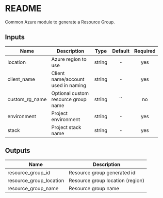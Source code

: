# README #

Common Azure module to generate a Resource Group.

## Inputs

| Name | Description | Type | Default | Required |
|------|-------------|:----:|:-----:|:-----:|
| location | Azure region to use | string | - | yes |
| client_name | Client name/account used in naming | string | - | yes |
| custom_rg_name | Optional custom resource group name | string | `` | no |
| environment | Project environment | string | - | yes |
| stack | Project stack name | string | - | yes |

## Outputs

| Name | Description |
|------|-------------|
| resource_group_id | Resource group generated id |
| resource_group_location | Resource group location (region) |
| resource_group_name | Resource group name |

